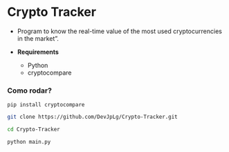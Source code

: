 # Crypto Tracker

- Program to know the real-time value of the most used cryptocurrencies in the market”.

- **Requirements**
  - Python
  - cryptocompare

### Como rodar?

`pip install cryptocompare`

```bash
git clone https://github.com/DevJpLg/Crypto-Tracker.git

cd Crypto-Tracker

python main.py
```
